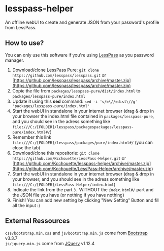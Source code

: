 # lesspass-helper

An offline webUI to create and generate JSON from your password's profile from LessPass.

## How to use?

You can only use this software if you're using [LessPass](https://github.com/lesspass/lesspass) as you password manager.

1. Download/clone LessPass Pure: `git clone https://github.com/lesspass/lesspass.git` or [https://github.com/lesspass/lesspass/archive/master.zip](https://github.com/lesspass/lesspass/archive/master.zip)
2. Copie the file from `packages/lesspass-pure/dist/index.html` to `packages/lesspass-pure/index.html`
3. Update it using this **sed** command: `sed -i 's/=\//=dist\//g' 'packages/lesspass-pure/index.html'`
4. Start the webUI in standalone in your internet browser (drag & drop in your browser the index.html file contained in `packages/lesspass-pure`, and you should see in the adress something like `file:///C:/[FOLDER]/lesspass/packagespackages/lesspass-pure/index.html#/`)
5. Remember this link `file:///C:/[FOLDER]/lesspass/packages/pure/index.html#/` (you can close the tab)
6. Download/clone this repositorie: `git clone https://github.com/Kcchouette/LessPass-Helper.git` or [https://github.com/Kcchouette/lesspass-helper/archive/master.zip](https://github.com/Kcchouette/LessPass-Helper/archive/master.zip)
7. Start the webUI in standalone in your internet browser (drag & drop in your browser, and you should see in the adress something like `file:///C:/[FOLDER]/LessPass-Helper/index.html`)
8. Indicate the link from the part `3.` WITHOUT the *`index.html#/`* part and the JSON file you have (or nothing if you have nothing)
9. Finish! You can add new setting by clicking "New Setting" Button and fill all the input :)

## External Ressources

`css/bootstrap.min.css` and `js/bootstrap.min.js` come from [Bootstrap](https://getbootstrap.com) v3.3.7<br>
`js/jquery.min.js` come from [JQuery](https://jquery.com/) v1.12.4
